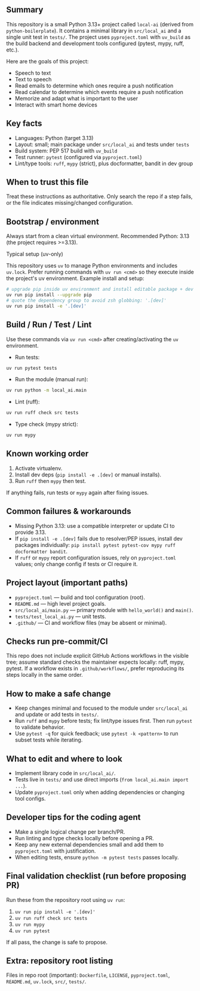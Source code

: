 ## Summary

This repository is a small Python 3.13+ project called `local-ai` (derived from `python-boilerplate`). It contains a minimal library in `src/local_ai` and a single unit test in `tests/`. The project uses `pyproject.toml` with `uv_build` as the build backend and development tools configured (pytest, mypy, ruff, etc.).

Here are the goals of this project:

- Speech to text
- Text to speech
- Read emails to determine which ones require a push notification
- Read calendar to determine which events require a push notification
- Memorize and adapt what is important to the user
- Interact with smart home devices

## Key facts

- Languages: Python (target 3.13)
- Layout: small; main package under `src/local_ai` and tests under `tests`
- Build system: PEP 517 build with `uv_build`
- Test runner: `pytest` (configured via `pyproject.toml`)
- Lint/type tools: `ruff`, `mypy` (strict), plus docformatter, bandit in dev group

## When to trust this file

Treat these instructions as authoritative. Only search the repo if a step fails, or the file indicates missing/changed configuration.

## Bootstrap / environment

Always start from a clean virtual environment. Recommended Python: 3.13 (the project requires >=3.13).

Typical setup (uv-only)

This repository uses `uv` to manage Python environments and includes `uv.lock`. Prefer running commands with `uv run <cmd>` so they execute inside the project's uv environment. Example install and setup:

```bash
# upgrade pip inside uv environment and install editable package + dev deps
uv run pip install --upgrade pip
# quote the dependency group to avoid zsh globbing: '.[dev]'
uv run pip install -e '.[dev]'
```

## Build / Run / Test / Lint

Use these commands via `uv run <cmd>` after creating/activating the `uv` environment.

- Run tests:

```bash
uv run pytest tests
```

- Run the module (manual run):

```bash
uv run python -m local_ai.main
```

- Lint (ruff):

```bash
uv run ruff check src tests
```

- Type check (mypy strict):

```bash
uv run mypy
```

## Known working order

1. Activate virtualenv.
2. Install dev deps (`pip install -e .[dev]` or manual installs).
3. Run `ruff` then `mypy` then test.

If anything fails, run tests or `mypy` again after fixing issues.

## Common failures & workarounds

- Missing Python 3.13: use a compatible interpreter or update CI to provide 3.13.
- If `pip install -e .[dev]` fails due to resolver/PEP issues, install dev packages individually: `pip install pytest pytest-cov mypy ruff docformatter bandit`.
- If `ruff` or `mypy` report configuration issues, rely on `pyproject.toml` values; only change config if tests or CI require it.

## Project layout (important paths)

- `pyproject.toml` — build and tool configuration (root).
- `README.md` — high level project goals.
- `src/local_ai/main.py` — primary module with `hello_world()` and `main()`.
- `tests/test_local_ai.py` — unit tests.
- `.github/` — CI and workflow files (may be absent or minimal).

## Checks run pre-commit/CI

This repo does not include explicit GitHub Actions workflows in the visible tree; assume standard checks the maintainer expects locally: ruff, mypy, pytest. If a workflow exists in `.github/workflows/`, prefer reproducing its steps locally in the same order.

## How to make a safe change

- Keep changes minimal and focused to the module under `src/local_ai` and update or add tests in `tests/`.
- Run `ruff` and `mypy` before tests; fix lint/type issues first. Then run `pytest` to validate behavior.
- Use `pytest -q` for quick feedback; use `pytest -k <pattern>` to run subset tests while iterating.

## What to edit and where to look

- Implement library code in `src/local_ai/`.
- Tests live in `tests/` and use direct imports (`from local_ai.main import ...`).
- Update `pyproject.toml` only when adding dependencies or changing tool configs.

## Developer tips for the coding agent

- Make a single logical change per branch/PR.
- Run linting and type checks locally before opening a PR.
- Keep any new external dependencies small and add them to `pyproject.toml` with justification.
- When editing tests, ensure `python -m pytest tests` passes locally.

## Final validation checklist (run before proposing PR)

Run these from the repository root using `uv run`:

1. `uv run pip install -e '.[dev]'`
2. `uv run ruff check src tests`
3. `uv run mypy`
4. `uv run pytest`

If all pass, the change is safe to propose.

## Extra: repository root listing

Files in repo root (important): `Dockerfile`, `LICENSE`, `pyproject.toml`, `README.md`, `uv.lock`, `src/`, `tests/`.
